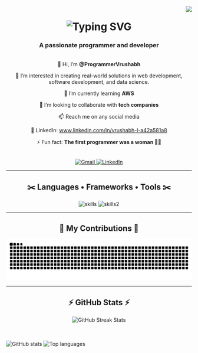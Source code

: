 <!-- Visitor Badge -->
<img align="right" src="https://visitor-badge.laobi.icu/badge?page_id=programmerVrushabh.visitor-badge" />

<h1 align="center">
  <div align="center">
    <img src="https://readme-typing-svg.demolab.com?font=Righteous&size=35&pause=1000&width=500&height=70&lines=______Hi+there!_____%F0%9F%91%8B;I'm+Vrushabh+Nipane;CSE+Data+Science+Student;Programmer+and+Developer" alt="Typing SVG" />
  </div>
</h1>

<h3 align="center">A passionate programmer and developer</h3>

<br/>

<div align="center">
  👋 Hi, I’m <b>@ProgrammerVrushabh</b>  
 
  👀 I’m interested in creating real-world solutions in web development, software development, and data science.  
  
  🌱 I’m currently learning <b>AWS</b> 
  
  💞️ I’m looking to collaborate with <b>tech companies</b>  
  
  📫 Reach me on any social media  
  
  💼 LinkedIn: <a href="https://www.linkedin.com/in/vrushabh-l-a42a581a8/" target="_blank">www.linkedin.com/in/vrushabh-l-a42a581a8</a>  
  
  ⚡ Fun fact: <b>The first programmer was a woman 👩‍💻</b>
</div>

<br/>

<div align="center">
  <a href="mailto:nipanevrushabh6@gmail.com">
    <picture>
      <source media="(prefers-color-scheme: dark)" srcset="https://img.shields.io/badge/Gmail-EB4335?style=for-the-badge&logo=gmail&logoColor=white" />
      <source media="(prefers-color-scheme: light)" srcset="https://img.shields.io/badge/Gmail-D14836?style=for-the-badge&logo=gmail&logoColor=white" />
      <img alt="Gmail" src="https://img.shields.io/badge/Gmail-D14836?style=for-the-badge&logo=gmail&logoColor=white" />
    </picture>
  </a>
  <a href="https://www.linkedin.com/in/vrushabh-l-a42a581a8/" target="_blank">
    <picture>
      <source media="(prefers-color-scheme: dark)" srcset="https://img.shields.io/badge/LinkedIn-0A66C2?style=for-the-badge&logo=linkedin&logoColor=white" />
      <source media="(prefers-color-scheme: light)" srcset="https://img.shields.io/badge/LinkedIn-0077B5?style=for-the-badge&logo=linkedin&logoColor=white" />
      <img alt="LinkedIn" src="https://img.shields.io/badge/LinkedIn-0077B5?style=for-the-badge&logo=linkedin&logoColor=white" />
    </picture>
  </a>
</div>

<hr/>

<h2 align="center">✂️ Languages • Frameworks • Tools ✂️</h2>

<div align="center">
  <img src="https://skillicons.dev/icons?i=aws,java,javascript,github,python,mongodb&perline=3" alt="skills" />  
  <img src="https://skillicons.dev/icons?i=mysql,html,css,vscode,git,r&perline=3" alt="skills2" />
</div>

<hr/>

<h2 align="center">🐍 My Contributions 🐍</h2>

<div align="center">
  <picture>
    <source media="(prefers-color-scheme: dark)" srcset="https://raw.githubusercontent.com/programmerVrushabh/programmerVrushabh/output/github-contribution-grid-snake-dark.svg" />
    <source media="(prefers-color-scheme: light)" srcset="https://raw.githubusercontent.com/programmerVrushabh/programmerVrushabh/output/github-contribution-grid-snake.svg" />
    <img alt="snake eating my contributions" src="https://raw.githubusercontent.com/programmerVrushabh/programmerVrushabh/output/github-contribution-grid-snake.svg" />
  </picture>
</div>


<hr/>

<h2 align="center">⚡ GitHub Stats ⚡</h2>

<p align="center">
  <picture>
    <source 
      media="(prefers-color-scheme: dark)" 
      srcset="https://streak-stats.demolab.com?user=ProgrammerVrushabh&theme=react&date_format=j%20M%5B%20Y%5D&fire=FF6F00&ring=00FFFF&currStreakNum=FFFFFF&sideNums=00FFFF&currStreakLabel=00FFFF&sideLabels=00FFFF&background=0D1117&border_radius=10&count_private=true" 
    />
    <source 
      media="(prefers-color-scheme: light)" 
      srcset="https://streak-stats.demolab.com?user=ProgrammerVrushabh&theme=default&date_format=j%20M%5B%20Y%5D&border_radius=10&count_private=true" 
    />
    <img 
      src="https://streak-stats.demolab.com?user=ProgrammerVrushabh&theme=react&date_format=j%20M%5B%20Y%5D&fire=FF6F00&ring=00FFFF&count_private=true&border_radius=10" 
      alt="GitHub Streak Stats" 
      width="390"
    />
  </picture>
</p>
  <br/><br/>
  <picture>
    <source 
      srcset="https://github-readme-stats.vercel.app/api?username=ProgrammerVrushabh&show_icons=true&theme=react&rank_icon=github&border_radius=10#gh-dark-mode-only" 
      media="(prefers-color-scheme: dark)" />
    <source 
      srcset="https://github-readme-stats.vercel.app/api?username=ProgrammerVrushabh&show_icons=true&theme=default&rank_icon=github&border_radius=10#gh-light-mode-only" 
      media="(prefers-color-scheme: light)" />
    <img width="390" alt="GitHub stats" src="https://github-readme-stats.vercel.app/api?username=ProgrammerVrushabh&show_icons=true&theme=react&border_radius=10" />
  </picture>
  <picture>
    <source 
      srcset="https://github-readme-stats.vercel.app/api/top-langs/?username=ProgrammerVrushabh&layout=compact&theme=react&border_radius=10#gh-dark-mode-only" 
      media="(prefers-color-scheme: dark)" />
    <source 
      srcset="https://github-readme-stats.vercel.app/api/top-langs/?username=ProgrammerVrushabh&layout=compact&theme=default&border_radius=10#gh-light-mode-only" 
      media="(prefers-color-scheme: light)" />
    <img width="390" alt="Top languages" src="https://github-readme-stats.vercel.app/api/top-langs/?username=ProgrammerVrushabh&layout=compact&theme=react&border_radius=10" />
  </picture>
</div>

<br/><br/>


